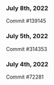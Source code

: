 ### July 8th, 2022

Commit #139145

### July 5th, 2022

Commit #314353


### July 4th, 2022

Commit #72281
